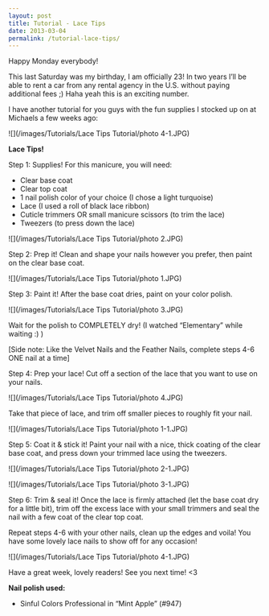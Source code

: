 ```yaml
---
layout: post
title: Tutorial - Lace Tips
date: 2013-03-04
permalink: /tutorial-lace-tips/
---
```


Happy Monday everybody!

This last Saturday was my birthday, I am officially 23! In two years I’ll be able to rent a car from any rental agency in the U.S. without paying additional fees ;) Haha yeah this is an exciting number.

I have another tutorial for you guys with the fun supplies I stocked up on at Michaels a few weeks ago:

![](/images/Tutorials/Lace Tips Tutorial/photo 4-1.JPG)

**Lace Tips!**

Step 1: Supplies! For this manicure, you will need:

- Clear base coat
- Clear top coat
- 1 nail polish color of your choice (I chose a light turquoise)
- Lace (I used a roll of black lace ribbon)
- Cuticle trimmers OR small manicure scissors (to trim the lace)
- Tweezers (to press down the lace)

![](/images/Tutorials/Lace Tips Tutorial/photo 2.JPG)

Step 2: Prep it! Clean and shape your nails however you prefer, then paint on the clear base coat.

![](/images/Tutorials/Lace Tips Tutorial/photo 1.JPG)

Step 3: Paint it! After the base coat dries, paint on your color polish.

![](/images/Tutorials/Lace Tips Tutorial/photo 3.JPG)

Wait for the polish to COMPLETELY dry! (I watched “Elementary” while waiting :) )

[Side note: Like the Velvet Nails and the Feather Nails, complete steps 4-6 ONE nail at a time]

Step 4: Prep your lace! Cut off a section of the lace that you want to use on your nails.

![](/images/Tutorials/Lace Tips Tutorial/photo 4.JPG)

Take that piece of lace, and trim off smaller pieces to roughly fit your nail.

![](/images/Tutorials/Lace Tips Tutorial/photo 1-1.JPG)

Step 5: Coat it & stick it! Paint your nail with a nice, thick coating of the clear base coat, and press down your trimmed lace using the tweezers.

![](/images/Tutorials/Lace Tips Tutorial/photo 2-1.JPG)

![](/images/Tutorials/Lace Tips Tutorial/photo 3-1.JPG)

Step 6: Trim & seal it! Once the lace is firmly attached (let the base coat dry for a little bit), trim off the excess lace with your small trimmers and seal the nail with a few coat of the clear top coat.

Repeat steps 4-6 with your other nails, clean up the edges and voila! You have some lovely lace nails to show off for any occasion!

![](/images/Tutorials/Lace Tips Tutorial/photo 4-1.JPG)

Have a great week, lovely readers! See you next time! <3

**Nail polish used:**

- Sinful Colors Professional in “Mint Apple” (#947)